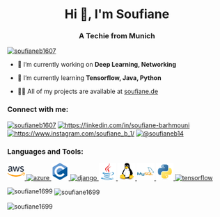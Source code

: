<h1 align="center">Hi 👋, I'm Soufiane</h1>
<h3 align="center">A Techie from Munich</h3>

<p align="left"> <a href="https://twitter.com/soufianeb1607" target="blank"><img src="https://img.shields.io/twitter/follow/soufianeb1607?logo=twitter&style=for-the-badge" alt="soufianeb1607" /></a> </p>

- 🔭 I’m currently working on **Deep Learning, Networking**

- 🌱 I’m currently learning **Tensorflow, Java, Python**

- 👨‍💻 All of my projects are available at [soufiane.de](https://www.soufianeb.de)

<h3 align="left">Connect with me:</h3>
<p align="left">
<a href="https://twitter.com/soufianeb1607" target="blank"><img align="center" src="https://raw.githubusercontent.com/rahuldkjain/github-profile-readme-generator/master/src/images/icons/Social/twitter.svg" alt="soufianeb1607" height="30" width="40" /></a>
<a href="https://linkedin.com/in/https://linkedin.com/in/soufiane-barhmouni" target="blank"><img align="center" src="https://raw.githubusercontent.com/rahuldkjain/github-profile-readme-generator/master/src/images/icons/Social/linked-in-alt.svg" alt="https://linkedin.com/in/soufiane-barhmouni" height="30" width="40" /></a>
<a href="https://www.instagram.com/soufiane_b_1/" target="blank"><img align="center" src="https://raw.githubusercontent.com/rahuldkjain/github-profile-readme-generator/master/src/images/icons/Social/instagram.svg" alt="https://www.instagram.com/soufiane_b_1/" height="30" width="40" /></a>
<a href="https://medium.com/@soufianeb14" target="blank"><img align="center" src="https://raw.githubusercontent.com/rahuldkjain/github-profile-readme-generator/master/src/images/icons/Social/medium.svg" alt="@soufianeb14" height="30" width="40" /></a>
</p>

<h3 align="left">Languages and Tools:</h3>
<p align="left"> <a href="https://aws.amazon.com" target="_blank" rel="noreferrer"> <img src="https://raw.githubusercontent.com/devicons/devicon/master/icons/amazonwebservices/amazonwebservices-original-wordmark.svg" alt="aws" width="40" height="40"/> </a> <a href="https://azure.microsoft.com/en-in/" target="_blank" rel="noreferrer"> <img src="https://www.vectorlogo.zone/logos/microsoft_azure/microsoft_azure-icon.svg" alt="azure" width="40" height="40"/> </a> <a href="https://www.cprogramming.com/" target="_blank" rel="noreferrer"> <img src="https://raw.githubusercontent.com/devicons/devicon/master/icons/c/c-original.svg" alt="c" width="40" height="40"/> </a> <a href="https://www.djangoproject.com/" target="_blank" rel="noreferrer"> <img src="https://cdn.worldvectorlogo.com/logos/django.svg" alt="django" width="40" height="40"/> </a> <a href="https://www.java.com" target="_blank" rel="noreferrer"> <img src="https://raw.githubusercontent.com/devicons/devicon/master/icons/java/java-original.svg" alt="java" width="40" height="40"/> </a> <a href="https://www.linux.org/" target="_blank" rel="noreferrer"> <img src="https://raw.githubusercontent.com/devicons/devicon/master/icons/linux/linux-original.svg" alt="linux" width="40" height="40"/> </a> <a href="https://www.mysql.com/" target="_blank" rel="noreferrer"> <img src="https://raw.githubusercontent.com/devicons/devicon/master/icons/mysql/mysql-original-wordmark.svg" alt="mysql" width="40" height="40"/> </a> <a href="https://www.python.org" target="_blank" rel="noreferrer"> <img src="https://raw.githubusercontent.com/devicons/devicon/master/icons/python/python-original.svg" alt="python" width="40" height="40"/> </a> <a href="https://www.tensorflow.org" target="_blank" rel="noreferrer"> <img src="https://www.vectorlogo.zone/logos/tensorflow/tensorflow-icon.svg" alt="tensorflow" width="40" height="40"/> </a> </p>

<p><img align="left" src="https://github-readme-stats.vercel.app/api/top-langs?username=soufiane1699&show_icons=true&locale=en&layout=compact" alt="soufiane1699" /></p>

<p>&nbsp;<img align="center" src="https://github-readme-stats.vercel.app/api?username=soufiane1699&show_icons=true&locale=en" alt="soufiane1699" /></p>

<p><img align="center" src="https://github-readme-streak-stats.herokuapp.com/?user=soufiane1699&" alt="soufiane1699" /></p>
